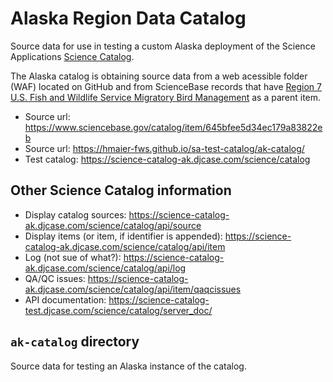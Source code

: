 # Alaska Region Data Catalog

Source data for use in testing a custom Alaska deployment of the Science Applications [Science Catalog](https://www.fws.gov/program/science-applications/science-catalog).

The Alaska catalog is obtaining source data from a web acessible folder (WAF) located on GitHub and from ScienceBase records that have [Region 7 U.S. Fish and Wildlife Service Migratory Bird Management](https://www.sciencebase.gov/catalog/item/645bfee5d34ec179a83822eb) as a parent item.

  - Source url: https://www.sciencebase.gov/catalog/item/645bfee5d34ec179a83822eb
  - Source url: https://hmaier-fws.github.io/sa-test-catalog/ak-catalog/
  - Test catalog: https://science-catalog-ak.djcase.com/science/catalog

## Other Science Catalog information

  - Display catalog sources: https://science-catalog-ak.djcase.com/science/catalog/api/source
  - Display items (or item, if identifier is appended): https://science-catalog-ak.djcase.com/science/catalog/api/item
  - Log (not sue of what?): https://science-catalog-ak.djcase.com/science/catalog/api/log
  - QA/QC issues: https://science-catalog-ak.djcase.com/science/catalog/api/item/qaqcissues
  - API documentation: https://science-catalog-test.djcase.com/science/catalog/server_doc/


## `ak-catalog` directory

Source data for testing an Alaska instance of the catalog. 
